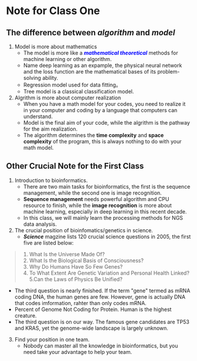 # Note for Class One
## The difference between *algorithm* and *model*
1. Model is more about mathematics
   - The model is more like a ***<font color=Blue>mathematical theoretical</font>*** methods for machine learning or other algorithm.
   - Name deep learning as an expample, the physical neural network and the loss function are the mathematical bases of its problem-solving ability.
   - Regression model used for data fitting。
   - Tree model is a classical classification model.
3. Algrithm is more about computer realization
   - When you have a math model for your codes, you need to realize it in your computer and coding by a language that computers can understand.
   - Model is the final aim of your code, while the algrithm is the pathway for the aim realization.
   - The algorithm determines the **time complexity** and **space complexity** of the program, this is always nothing to do with your math model.
## Other Crucial Note for the First Class
1. Introduction to bioinformatics.
   - There are two main tasks for bioinformatics, the first is the sequence management, while the second one is image recognition.
   - **Sequence management** needs powerful algorithm and CPU resource to finish, while the **image recognition** is more about machine learning, especially in deep learning in this recent decade.
   - In this class, we will mainly learn the processing methods for NGS data analysis.
2. The crucial position of bioinfomatics/genetics in science.
   - ***Science*** magzine lists 120 crucial science questions in 2005, the first five are listed below:
> 1. What Is the Universe Made Of?
> 2. What Is the Biological Basis of Consciousness?
> 3. Why Do Humans Have So Few Genes?
> 4. To What Extent Are Genetic Variation and Personal Health Linked?
> 5.Can the Laws of Physics Be Unified?
   - The third question is nearly finished. If the term "gene" termed as mRNA coding DNA, the human genes are few. However, gene is actually DNA that codes imformation, rahter than only codes mRNA.
   - Percent of Genome Not Coding for Protein. Human is the highest creature.
   - The third question is on our way. The famous gene candidates are TP53 and KRAS, yet the genome-wide landscape is largely unknown.
3. Find your position in one team.
   - Nobody can master all the knowledge in bioinformatics, but you need take your advantage to help your team.
